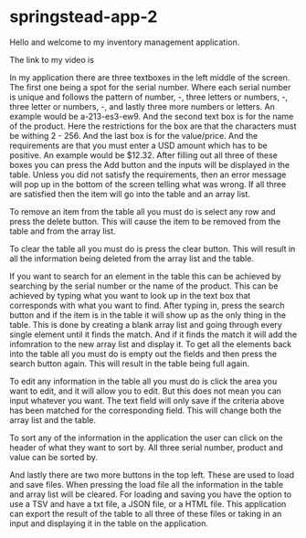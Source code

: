 # springstead-app-2
Hello and welcome to my inventory management application.  

The link to my video is 

In my application there are three textboxes in the left middle of the screen. The first one being a spot for the serial number. Where each serial number is unique and follows the pattern of number, -, three letters or numbers, -, three letter or numbers, -, and lastly three more numbers or letters. An example would be a-213-es3-ew9. And the second text box is for the name of the product. Here the restrictions for the box are that the characters must be withing 2 - 256. And the last box is for the value/price. And the requirements are that you must enter a USD amount which has to be positive. An example would be $12.32. After filling out all three of these boxes you can press the Add button and the inputs will be displayed in the table. Unless you did not satisfy the requirements, then an error message will pop up in the bottom of the screen telling what was wrong. If all three are satisfied then the item will go into the table and an array list. 

To remove an item from the table all you must do is select any row and press the delete button. This will cause the item to be removed from the table and from the array list. 

To clear the table all you must do is press the clear button. This will result in all the information being deleted from the array list and the table. 

If you want to search for an element in the table this can be achieved by searching by the serial number or the name of the product. This can be achieved by typing what you want to look up in the text box that corresponds with what you want to find. After typing in, press the search button and if the item is in the table it will show up as the only thing in the table. This is done by creating a blank array list and going through every single element until it finds the match. And if it finds the match it will add the infomration to the new array list and display it. To get all the elements back into the table all you must do is empty out the fields and then press the search button again. This will result in the table being full again. 

To edit any information in the table all you must do is click the area you want to edit, and it will allow you to edit. But this does not mean you can input whatever you want. The text field will only save if the criteria above has been matched for the corresponding field. This will change both the array list and the table. 

To sort any of the information in the application the user can click on the header of what they want to sort by. All three serial number, product and value can be sorted by.

And lastly there are two more buttons in the top left. These are used to load and save files. When pressing the load file all the information in the table and array list will be cleared. For loading and saving you have the option to use a TSV and have a txt file, a JSON file, or a HTML file. This application can export the result of the table to all three of these files or taking in an input and displaying it in the table on the application. 
